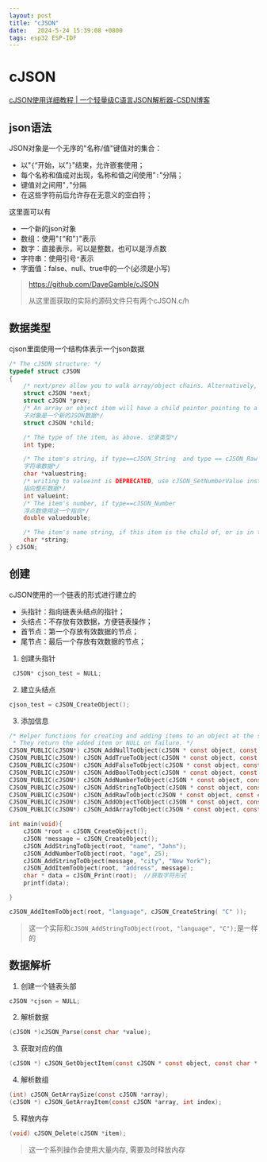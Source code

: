 ```yaml
---
layout: post
title: "cJSON" 
date:   2024-5-24 15:39:08 +0800
tags: esp32 ESP-IDF
---
```


# cJSON

[cJSON使用详细教程 | 一个轻量级C语言JSON解析器-CSDN博客](https://blog.csdn.net/Mculover666/article/details/103796256)

## json语法

JSON对象是一个无序的"名称/值"键值对的集合：

- 以"`{`“开始，以”`}`"结束，允许嵌套使用；
- 每个名称和值成对出现，名称和值之间使用"`:`"分隔；
- 键值对之间用"`,`"分隔
- 在这些字符前后允许存在无意义的空白符；

这里面可以有

- 一个新的json对象
- 数组：使用"`[`“和”`]`"表示
- 数字：直接表示，可以是整数，也可以是浮点数
- 字符串：使用引号`"`表示
- 字面值：false、null、true中的一个(必须是小写)

> https://github.com/DaveGamble/cJSON
>
> 从这里面获取的实际的源码文件只有两个cJSON.c/h

## 数据类型

cjson里面使用一个结构体表示一个json数据

```c
/* The cJSON structure: */
typedef struct cJSON
{
    /* next/prev allow you to walk array/object chains. Alternatively, use GetArraySize/GetArrayItem/GetObjectItem 链表记录前后的JSON数据*/
    struct cJSON *next;
    struct cJSON *prev;
    /* An array or object item will have a child pointer pointing to a chain of the items in the array/object. 
    子对象是一个新的JSON数据*/
    struct cJSON *child;

    /* The type of the item, as above. 记录类型*/
    int type;

    /* The item's string, if type==cJSON_String  and type == cJSON_Raw 
    字符串数据*/
    char *valuestring;
    /* writing to valueint is DEPRECATED, use cJSON_SetNumberValue instead 
    指向整形数据*/
    int valueint;
    /* The item's number, if type==cJSON_Number 
    浮点数使用这一个指向*/
    double valuedouble;

    /* The item's name string, if this item is the child of, or is in the list of subitems of an object. 键值对的名称*/
    char *string;
} cJSON;
```

## 创建

cJSON使用的一个链表的形式进行建立的

- 头指针：指向链表头结点的指针；
- 头结点：不存放有效数据，方便链表操作；
- 首节点：第一个存放有效数据的节点；
- 尾节点：最后一个存放有效数据的节点；

1. 创建头指针

```c
 cJSON* cjson_test = NULL;
```

2. 建立头结点

```c
cjson_test = cJSON_CreateObject();
```

3. 添加信息

```c
/* Helper functions for creating and adding items to an object at the same time.
 * They return the added item or NULL on failure. */
CJSON_PUBLIC(cJSON*) cJSON_AddNullToObject(cJSON * const object, const char * const name);
CJSON_PUBLIC(cJSON*) cJSON_AddTrueToObject(cJSON * const object, const char * const name);
CJSON_PUBLIC(cJSON*) cJSON_AddFalseToObject(cJSON * const object, const char * const name);
CJSON_PUBLIC(cJSON*) cJSON_AddBoolToObject(cJSON * const object, const char * const name, const cJSON_bool boolean);
CJSON_PUBLIC(cJSON*) cJSON_AddNumberToObject(cJSON * const object, const char * const name, const double number);
CJSON_PUBLIC(cJSON*) cJSON_AddStringToObject(cJSON * const object, const char * const name, const char * const string);
CJSON_PUBLIC(cJSON*) cJSON_AddRawToObject(cJSON * const object, const char * const name, const char * const raw);
CJSON_PUBLIC(cJSON*) cJSON_AddObjectToObject(cJSON * const object, const char * const name);
CJSON_PUBLIC(cJSON*) cJSON_AddArrayToObject(cJSON * const object, const char * const name);
```

```c
int main(void){
    cJSON *root = cJSON_CreateObject();
    cJSON *message = cJSON_CreateObject();
    cJSON_AddStringToObject(root, "name", "John");
    cJSON_AddNumberToObject(root, "age", 25);
    cJSON_AddStringToObject(message, "city", "New York");
    cJSON_AddItemToObject(root, "address", message);
    char * data = cJSON_Print(root);  //获取字符形式
    printf(data);

}
```

```c
cJSON_AddItemToObject(root, "language", cJSON_CreateString( "C" ));
```

> 这一个实际和`cJSON_AddStringToObject(root, "language", "C");`是一样的

## 数据解析

1. 创建一个链表头部

```c
cJSON *cjson = NULL;
```

2. 解析数据

```c
(cJSON *)cJSON_Parse(const char *value);
```

3. 获取对应的值

```c
(cJSON *) cJSON_GetObjectItem(const cJSON * const object, const char * const string)
```

4. 解析数组

```c
(int) cJSON_GetArraySize(const cJSON *array);
(cJSON *) cJSON_GetArrayItem(const cJSON *array, int index);
```

5. 释放内存

```c
(void) cJSON_Delete(cJSON *item);
```

> 这一个系列操作会使用大量内存, 需要及时释放内存
